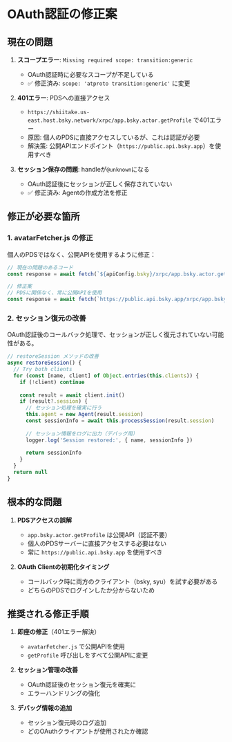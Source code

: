 # OAuth認証の修正案

## 現在の問題

1. **スコープエラー**: `Missing required scope: transition:generic`
   - OAuth認証時に必要なスコープが不足している
   - ✅ 修正済み: `scope: 'atproto transition:generic'` に変更

2. **401エラー**: PDSへの直接アクセス
   - `https://shiitake.us-east.host.bsky.network/xrpc/app.bsky.actor.getProfile` で401エラー
   - 原因: 個人のPDSに直接アクセスしているが、これは認証が必要
   - 解決策: 公開APIエンドポイント（`https://public.api.bsky.app`）を使用すべき

3. **セッション保存の問題**: handleが`@unknown`になる
   - OAuth認証後にセッションが正しく保存されていない
   - ✅ 修正済み: Agentの作成方法を修正

## 修正が必要な箇所

### 1. avatarFetcher.js の修正
個人のPDSではなく、公開APIを使用するように修正：

```javascript
// 現在の問題のあるコード
const response = await fetch(`${apiConfig.bsky}/xrpc/app.bsky.actor.getProfile?actor=${did}`)

// 修正案
// PDSに関係なく、常に公開APIを使用
const response = await fetch(`https://public.api.bsky.app/xrpc/app.bsky.actor.getProfile?actor=${did}`)
```

### 2. セッション復元の改善
OAuth認証後のコールバック処理で、セッションが正しく復元されていない可能性がある。

```javascript
// restoreSession メソッドの改善
async restoreSession() {
  // Try both clients
  for (const [name, client] of Object.entries(this.clients)) {
    if (!client) continue
    
    const result = await client.init()
    if (result?.session) {
      // セッション処理を確実に行う
      this.agent = new Agent(result.session)
      const sessionInfo = await this.processSession(result.session)
      
      // セッション情報をログに出力（デバッグ用）
      logger.log('Session restored:', { name, sessionInfo })
      
      return sessionInfo
    }
  }
  return null
}
```

## 根本的な問題

1. **PDSアクセスの誤解**
   - `app.bsky.actor.getProfile` は公開API（認証不要）
   - 個人のPDSサーバーに直接アクセスする必要はない
   - 常に `https://public.api.bsky.app` を使用すべき

2. **OAuth Clientの初期化タイミング**
   - コールバック時に両方のクライアント（bsky, syu）を試す必要がある
   - どちらのPDSでログインしたか分からないため

## 推奨される修正手順

1. **即座の修正**（401エラー解決）
   - `avatarFetcher.js` で公開APIを使用
   - `getProfile` 呼び出しをすべて公開APIに変更

2. **セッション管理の改善**
   - OAuth認証後のセッション復元を確実に
   - エラーハンドリングの強化

3. **デバッグ情報の追加**
   - セッション復元時のログ追加
   - どのOAuthクライアントが使用されたか確認